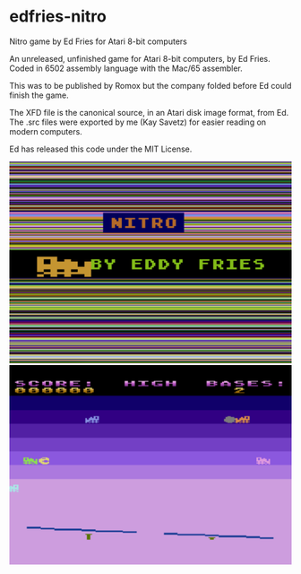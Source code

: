 # edfries-nitro
Nitro game by Ed Fries for Atari 8-bit computers

An unreleased, unfinished game for Atari 8-bit computers, by Ed Fries. Coded in 6502 assembly language with the Mac/65 assembler. 

This was to be published by Romox but the company folded before Ed could finish the game.

The XFD file is the canonical source, in an Atari disk image format, from Ed. The .src files were exported by me (Kay Savetz) for easier reading on modern computers.

Ed has released this code under the MIT License. 

![Nitro title screenshot](nitro-title.png)
![Nitro game screenshot](nitro-game.png)
